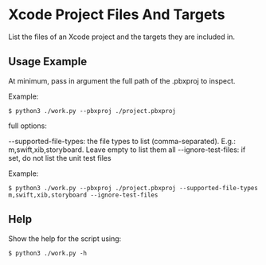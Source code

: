 # Xcode Project Files And Targets

List the files of an Xcode project and the targets they are included in.

## Usage Example

At minimum, pass in argument the full path of the .pbxproj to inspect.

Example:

	$ python3 ./work.py --pbxproj ./project.pbxproj

full options:

--supported-file-types: the file types to list (comma-separated). E.g.: m,swift,xib,storyboard. Leave empty to list them all
--ignore-test-files: if set, do not list the unit test files

Example:

	$ python3 ./work.py --pbxproj ./project.pbxproj --supported-file-types m,swift,xib,storyboard --ignore-test-files

## Help

Show the help for the script using:

	$ python3 ./work.py -h